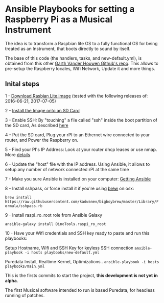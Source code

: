 # Ansible Playbooks for setting a Raspberry Pi as a Musical Instrument

The idea is to transform a Raspbian lite OS to a fully functional OS for being treated as an Instrument, that boots directly to sound by itself.

The base of this code (the handlers, tasks, and new-default.yml), is obtained from this other [Garth Vander Houwen Github's repo](https://github.com/garthvh/ansible-raspi-playbooks). This allows to pre-setup the Raspberry locales, Wifi Network, Update it and more things.

## Inital steps

1 - [Download Rasbian Lite image](https://downloads.raspberrypi.org/raspbian_lite_latest) (tested with the following releases of: 2016-06-21, 2017-07-05)

2 - [Install the Image onto an SD Card](https://www.raspberrypi.org/documentation/installation/installing-images/README.md)

3 - Enable SSH: By "touching" a file called "ssh" inside the boot partition of the SD card, As described [here](https://hackernoon.com/raspberry-pi-headless-install-462ccabd75d0)

4 - Put the SD card, Plug your rPI to an Ethernet wire connected to your router, and Power the Raspberry on.

5 - Find your PI's IP Address: Look at your router dhcp leases or use nmap. More [details](https://www.raspberrypi.org/documentation/remote-access/ip-address.md)

6 - Update the "host" file with the IP address. Using Ansible, it allows to setup any number of network connected rPI at the same time

7 - Make you sure Ansible is installed on your computer: [Getting Ansible](http://docs.ansible.com/ansible/latest/intro_installation.html)

8 - Install sshpass, or force install it if you're using [brew](https://brew.sh) on osx:

```brew install https://raw.githubusercontent.com/kadwanev/bigboybrew/master/Library/Formula/sshpass.rb```

9 - Install raspi_ro_root role from Ansible Galaxy

```ansible-galaxy install DinoTools.raspi_ro_root```

10 - Have your Wifi credentials and SSH key ready to paste and run this playbooks:

  Setup Hostname, Wifi and SSH Key for keyless SSH connection
```ansible-playbook -i hosts playbooks/new-default.yml```

  Puredata Install, Realtime Kernel, Optimizations..
```ansible-playbook -i hosts playbooks/main.yml```

This is the firsts commits to start the project, ****this development is not yet in alpha****.

The first Musical software intended to run is based Puredata, for headless running of patches.
